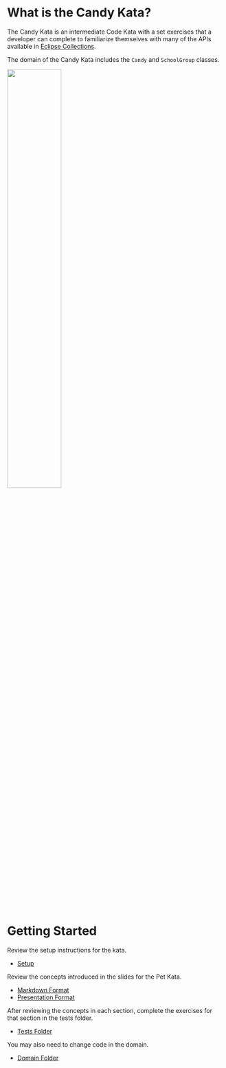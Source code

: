 <!--
  ~ Copyright (c) 2022 The Bank of New York Mellon.
  ~ All rights reserved. This program and the accompanying materials
  ~ are made available under the terms of the Eclipse Public License v1.0
  ~ and Eclipse Distribution License v. 1.0 which accompany this distribution.
  ~ The Eclipse Public License is available at http://www.eclipse.org/legal/epl-v10.html
  ~ and the Eclipse Distribution License is available at
  ~ http://www.eclipse.org/org/documents/edl-v10.php.
  -->
# **What is the Candy Kata?**
The Candy Kata is an intermediate Code Kata with a set exercises that a developer can complete to familiarize themselves with many of the APIs available in [Eclipse Collections](https://github.com/eclipse/eclipse-collections).

The domain of the Candy Kata includes the `Candy` and `SchoolGroup` classes.

<a href="https://eclipse.github.io/eclipse-collections-kata/candy-kata/#/1"><img src="https://github.com/eclipse/eclipse-collections-kata/blob/master/docs/candy-kata/candy-domain.png" height="50%" width="50%"></a>

# Getting Started

Review the setup instructions for the kata.

* [Setup](../docs/setup/slides.md)

Review the concepts introduced in the slides for the Pet Kata.

* [Markdown Format](../docs/candy-kata/slides.md)
* [Presentation Format](https://eclipse.github.io/eclipse-collections-kata/candy-kata)   

After reviewing the concepts in each section, complete the exercises for that section in the tests folder.

* [Tests Folder](./src/test/java/org/eclipse/collections/candykata/) 

You may also need to change code in the domain.

* [Domain Folder](./src/main/java/org/eclipse/collections/candykata/)
